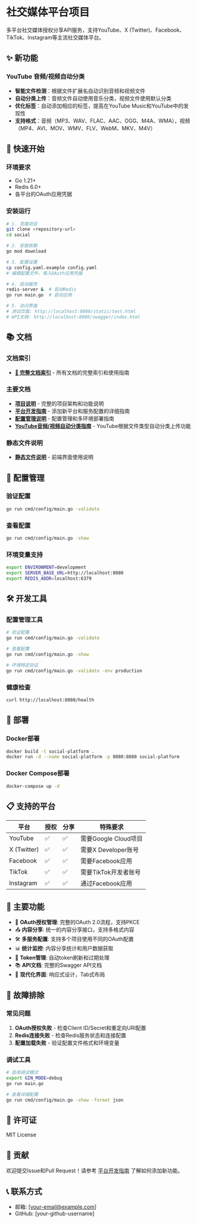 # 社交媒体平台项目

多平台社交媒体授权分享API服务，支持YouTube、X (Twitter)、Facebook、TikTok、Instagram等主流社交媒体平台。

## ✨ 新功能

### YouTube 音频/视频自动分类
- **智能文件检测**：根据文件扩展名自动识别音频和视频文件
- **自动分类上传**：音频文件自动使用音乐分类，视频文件使用默认分类
- **优化标签**：自动添加相应的标签，提高在YouTube Music和YouTube中的发现性
- **支持格式**：音频（MP3、WAV、FLAC、AAC、OGG、M4A、WMA），视频（MP4、AVI、MOV、WMV、FLV、WebM、MKV、M4V）

## 🚀 快速开始

### 环境要求
- Go 1.21+
- Redis 6.0+
- 各平台的OAuth应用凭据

### 安装运行
```bash
# 1. 克隆项目
git clone <repository-url>
cd social

# 2. 安装依赖
go mod download

# 3. 配置设置
cp config.yaml.example config.yaml
# 编辑配置文件，填入OAuth应用凭据

# 4. 启动服务
redis-server &  # 启动Redis
go run main.go  # 启动应用

# 5. 访问界面
# 测试页面: http://localhost:8080/static/test.html
# API文档: http://localhost:8080/swagger/index.html
```

## 📚 文档

### 文档索引
- **[📖 完整文档索引](docs/README.md)** - 所有文档的完整索引和使用指南

### 主要文档
- **[项目说明](docs/PROJECT_OVERVIEW.md)** - 完整的项目架构和功能说明
- **[平台开发指南](docs/PLATFORM_DEVELOPMENT_GUIDE.md)** - 添加新平台和服务配置的详细指南
- **[配置管理说明](docs/CONFIG_MANAGEMENT.md)** - 配置管理和多环境部署指南
- **[YouTube音频/视频自动分类指南](docs/YOUTUBE_AUDIO_VIDEO_GUIDE.md)** - YouTube根据文件类型自动分类上传功能

### 静态文件说明
- **[静态文件说明](static/README.md)** - 前端界面使用说明

## 🔧 配置管理

### 验证配置
```bash
go run cmd/config/main.go -validate
```

### 查看配置
```bash
go run cmd/config/main.go -show
```

### 环境变量支持
```bash
export ENVIRONMENT=development
export SERVER_BASE_URL=http://localhost:8080
export REDIS_ADDR=localhost:6379
```

## 🛠️ 开发工具

### 配置管理工具
```bash
# 验证配置
go run cmd/config/main.go -validate

# 查看配置
go run cmd/config/main.go -show

# 环境特定验证
go run cmd/config/main.go -validate -env production
```

### 健康检查
```bash
curl http://localhost:8080/health
```

## 🐳 部署

### Docker部署
```bash
docker build -t social-platform .
docker run -d --name social-platform -p 8080:8080 social-platform
```

### Docker Compose部署
```bash
docker-compose up -d
```

## 📋 支持的平台

| 平台 | 授权 | 分享 | 特殊要求 |
|------|------|------|----------|
| YouTube | ✅ | ✅ | 需要Google Cloud项目 |
| X (Twitter) | ✅ | ✅ | 需要X Developer账号 |
| Facebook | ✅ | ✅ | 需要Facebook应用 |
| TikTok | ✅ | ✅ | 需要TikTok开发者账号 |
| Instagram | ✅ | ✅ | 通过Facebook应用 |

## 🔗 主要功能

- 🔐 **OAuth授权管理**: 完整的OAuth 2.0流程，支持PKCE
- 📤 **内容分享**: 统一的内容分享接口，支持多格式内容
- 🛠️ **多服务配置**: 支持多个项目使用不同的OAuth配置
- 📊 **统计监控**: 内容分享统计和用户数据获取
- 🔄 **Token管理**: 自动token刷新和过期处理
- 📚 **API文档**: 完整的Swagger API文档
- 🎨 **现代化界面**: 响应式设计，Tab式布局

## 🚨 故障排除

### 常见问题
1. **OAuth授权失败** - 检查Client ID/Secret和重定向URI配置
2. **Redis连接失败** - 检查Redis服务状态和连接配置
3. **配置加载失败** - 验证配置文件格式和环境变量

### 调试工具
```bash
# 启用调试模式
export GIN_MODE=debug
go run main.go

# 查看详细配置
go run cmd/config/main.go -show -format json
```

## 📄 许可证

MIT License

## 🤝 贡献

欢迎提交Issue和Pull Request！请参考 [平台开发指南](docs/PLATFORM_DEVELOPMENT_GUIDE.md) 了解如何添加新功能。

## 📞 联系方式

- 邮箱: [your-email@example.com]
- GitHub: [your-github-username]
